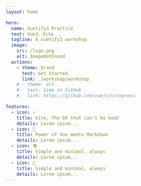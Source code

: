 ```yaml
---
layout: home

hero:
  name: Vuetify3 Practice
  text: Vue3、Vite...
  tagline: A vuetify3 workshop.
  image:
    src: /logo.png
    alt: ImageNotFound
  actions:
    - theme: brand
      text: Get Started
      link: ./workshop/workshop
    # - theme: alt
    #   text: View on GitHub
    #   link: https://github.com/vuejs/vitepress

features:
  - icon: ⚡️
    title: Vite, The DX that can't be beat
    details: Lorem ipsum...
  - icon: 🖖
    title: Power of Vue meets Markdown
    details: Lorem ipsum...
  - icon: 🛠️
    title: Simple and minimal, always
    details: Lorem ipsum...
  - icon: 🧶
    title: Simple and minimal, always
    details: Lorem ipsum...
---
```



